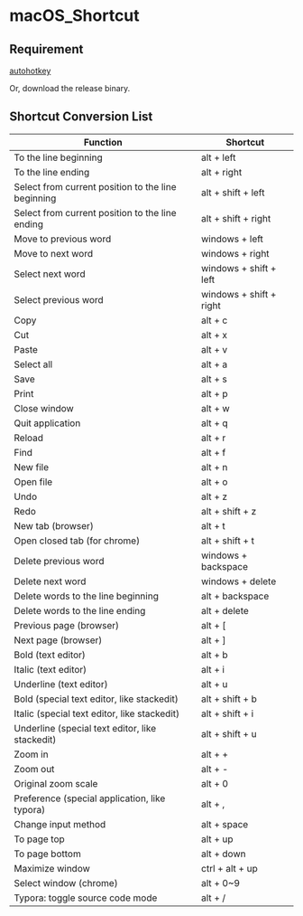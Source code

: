 # macOS_Shortcut

## Requirement

[autohotkey](https://autohotkey.com/download/)

Or, download the release binary.

## Shortcut Conversion List

| Function                                           | Shortcut                |
| -------------------------------------------------- | ----------------------- |
| To the line beginning                              | alt + left              |
| To the line ending                                 | alt + right             |
| Select from current position to the line beginning | alt + shift + left      |
| Select from current position to the line ending    | alt + shift + right     |
| Move to previous word                              | windows + left          |
| Move to next word                                  | windows + right         |
| Select next word                                   | windows + shift + left  |
| Select previous word                               | windows + shift + right |
| Copy                                               | alt + c                 |
| Cut                                                | alt + x                 |
| Paste                                              | alt + v                 |
| Select all                                         | alt + a                 |
| Save                                               | alt + s                 |
| Print                                              | alt + p                 |
| Close window                                       | alt + w                 |
| Quit application                                   | alt + q                 |
| Reload                                             | alt + r                 |
| Find                                               | alt + f                 |
| New file                                           | alt + n                 |
| Open file                                          | alt + o                 |
| Undo                                               | alt + z                 |
| Redo                                               | alt + shift + z         |
| New tab (browser)                                  | alt + t                 |
| Open closed tab (for chrome)                       | alt + shift + t         |
| Delete previous word                               | windows + backspace     |
| Delete next word                                   | windows + delete        |
| Delete words to the line beginning                 | alt + backspace         |
| Delete words to the line ending                    | alt + delete            |
| Previous page (browser)                            | alt + [                 |
| Next page (browser)                                | alt + ]                 |
| Bold (text editor)                                 | alt + b                 |
| Italic (text editor)                               | alt + i                 |
| Underline (text editor)                            | alt + u                 |
| Bold (special text editor, like stackedit)         | alt + shift + b         |
| Italic (special text editor, like stackedit)       | alt + shift + i         |
| Underline (special text editor, like stackedit)    | alt + shift + u         |
| Zoom in                                            | alt + +                 |
| Zoom out                                           | alt + -                 |
| Original zoom scale                                | alt + 0                 |
| Preference (special application, like typora)      | alt + ,                 |
| Change input method                                | alt + space             |
| To page top                                        | alt + up                |
| To page bottom                                     | alt + down              |
| Maximize window                                    | ctrl + alt + up         |
| Select window (chrome)                             | alt + 0~9               |
| Typora: toggle source code mode                    | alt + /                 |
